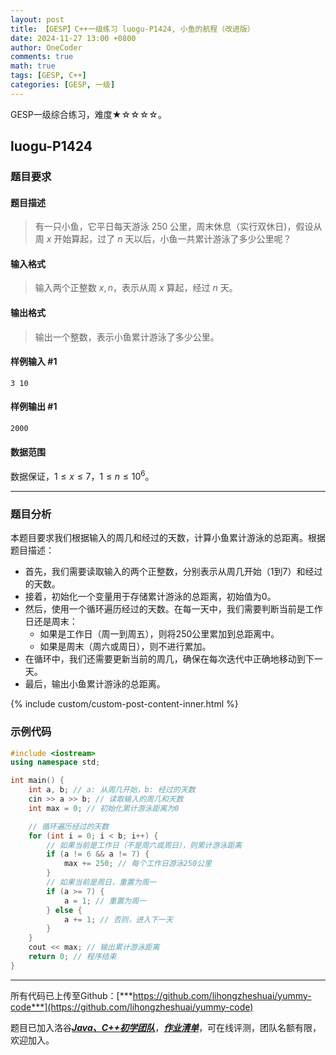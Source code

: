```yaml
---
layout: post
title: 【GESP】C++一级练习 luogu-P1424, 小鱼的航程（改进版）
date: 2024-11-27 13:00 +0800
author: OneCoder
comments: true
math: true
tags: [GESP, C++]
categories: [GESP, 一级]
---
```

GESP一级综合练习，难度★☆☆☆☆。

<!--more-->

## luogu-P1424

### 题目要求

#### 题目描述

>有一只小鱼，它平日每天游泳 $250$ 公里，周末休息（实行双休日)，假设从周 $x$ 开始算起，过了 $n$ 天以后，小鱼一共累计游泳了多少公里呢？

#### 输入格式

>输入两个正整数 $x,n$，表示从周 $x$ 算起，经过 $n$ 天。

#### 输出格式

>输出一个整数，表示小鱼累计游泳了多少公里。

#### 样例输入 #1

```console
3 10
```

#### 样例输出 #1

```console
2000
```

#### 数据范围

数据保证，$1\le x \le 7$，$1 \le n\le 10^6$。

---

### 题目分析

本题目要求我们根据输入的周几和经过的天数，计算小鱼累计游泳的总距离。根据题目描述：

- 首先，我们需要读取输入的两个正整数，分别表示从周几开始（1到7）和经过的天数。
- 接着，初始化一个变量用于存储累计游泳的总距离，初始值为0。
- 然后，使用一个循环遍历经过的天数。在每一天中，我们需要判断当前是工作日还是周末：
  - 如果是工作日（周一到周五），则将250公里累加到总距离中。
  - 如果是周末（周六或周日），则不进行累加。
- 在循环中，我们还需要更新当前的周几，确保在每次迭代中正确地移动到下一天。
- 最后，输出小鱼累计游泳的总距离。

{% include custom/custom-post-content-inner.html %}

### 示例代码

```cpp
#include <iostream>
using namespace std;

int main() {
    int a, b; // a: 从周几开始，b: 经过的天数
    cin >> a >> b; // 读取输入的周几和天数
    int max = 0; // 初始化累计游泳距离为0

    // 循环遍历经过的天数
    for (int i = 0; i < b; i++) {
        // 如果当前是工作日（不是周六或周日），则累计游泳距离
        if (a != 6 && a != 7) {
            max += 250; // 每个工作日游泳250公里
        }
        // 如果当前是周日，重置为周一
        if (a >= 7) {
            a = 1; // 重置为周一
        } else {
            a += 1; // 否则，进入下一天
        }
    }
    cout << max; // 输出累计游泳距离
    return 0; // 程序结束
}
```

---

所有代码已上传至Github：[***https://github.com/lihongzheshuai/yummy-code***](https://github.com/lihongzheshuai/yummy-code)

题目已加入洛谷[***Java、C++初学团队***](https://www.luogu.com.cn/team/92228)，[***作业清单***](https://www.luogu.com.cn/team/92228#homework)，可在线评测，团队名额有限，欢迎加入。
